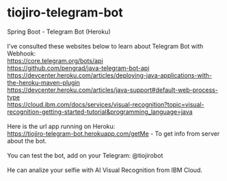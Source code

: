 # tiojiro-telegram-bot
Spring Boot - Telegram Bot (Heroku)
<br>
<br>I've consulted these websites below to learn about Telegram Bot with Webhook:
<br>https://core.telegram.org/bots/api
<br>https://github.com/pengrad/java-telegram-bot-api
<br>https://devcenter.heroku.com/articles/deploying-java-applications-with-the-heroku-maven-plugin
<br>https://devcenter.heroku.com/articles/java-support#default-web-process-type
<br>https://cloud.ibm.com/docs/services/visual-recognition?topic=visual-recognition-getting-started-tutorial&programming_language=java
<br>
<br>Here is the url app running on Heroku:
<br>https://tiojiro-telegram-bot.herokuapp.com/getMe - To get info from server about the bot.
<br>
<br>You can test the bot, add on your Telegram: @tiojirobot
<br>
<br>He can analize your selfie with AI Visual Recognition from IBM Cloud.